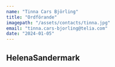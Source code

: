 ```yaml
---
name: "Tinna Cars Björling"
title: "Ordförande"
imagepath: "/assets/contacts/tinna.jpg"
email: "tinna.cars-bjorling@telia.com"
date: "2024-01-05"
---
```


## HelenaSandermark
